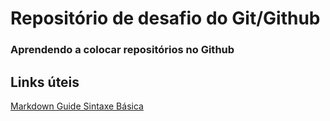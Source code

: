 # Repositório de desafio do Git/Github
### Aprendendo a colocar repositórios no Github

## Links úteis
[Markdown Guide Sintaxe Básica](https://www.markdownguide.org/basic-syntax/)
